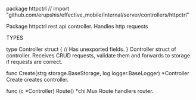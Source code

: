 package httpctrl // import "github.com/erupshis/effective_mobile/internal/server/controllers/httpctrl"

Package httpctrl rest api controller. Handles http requests

TYPES

type Controller struct {
	// Has unexported fields.
}
    Controller struct of controller. Receives CRUD requests, validate them and
    forwards to storage if requests are correct.

func Create(strg storage.BaseStorage, log logger.BaseLogger) *Controller
    Create creates controller.

func (c *Controller) Route() *chi.Mux
    Route handlers router.

